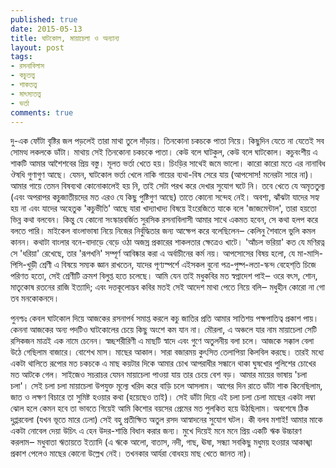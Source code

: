 ```yaml
---
published: true
date: 2015-05-13
title: ঘাটকোল, মায়াচেলা ও অন্যান্য
layout: post
tags:
- রসনাবিলাস
- কচুতত্ত্ব
- শাকতত্ত্ব
- মাৎস্যতত্ত্ব
- ভর্তা
comments: true
---
```

দু-এক ফোঁটা বৃষ্টির জল পড়লেই তারা মাথা তুলে দাঁড়ায়। তিনকোনা চকচকে পাতা নিয়ে। কিছুদিন যেতে না যেতেই সব সোমত্থ লকলকে ডাঁটা। মাথায় সেই তিনকোনা চকচকে পাতা। কেউ বলে ঘাটকুল, কেউ বলে ঘাটকোল। কচুবংশীয় এ শাকটি আমার আশৈশবের প্রিয় বস্তু। মূলত ভর্তা খেতে হয়। চিংড়ির সাথেই জমে ভালো। কারো কারো মতে এর নানাবিধ ঔষধি গুণাগুণ আছে। যেমন, ঘাটকোল ভর্তা খেলে নাকি গায়ের ব্যথা-বিষ সেরে যায় (আপসোস! মনেরটা সারে না)। আমার গায়ে তেমন বিষব্যথা কোনোকালেই হয় নি, তাই সেটা পরখ করে দেখার সুযোগ ঘটে নি। তবে খেতে যে অমৃততুল্য (এবং অপরাপর কচুজাতীয়দের মত এরও যে কিছু পুষ্টিগুণ আছে) তাতে কোনো সন্দেহ নেই। অবশ্য, ঝাঁঝটা যাদের সহ্য হয় না এবং যাদের অহেতুক 'কচুভীতি' আছে  যারা খাদ্যাখাদ্য বিষয়ে ইংরেজিতে যাকে বলে 'জাজমেন্টাল', তারা হয়তো ভিন্ন কথা বলবেন। কিন্তু যে কোনো সংস্কারবর্জিত সুরসিক রসনাবিলাসী আমার সাথে একমত হবেন, সে কথা হলপ করে বলতে পারি। মাইকেল বাংলাভাষা নিয়ে নিজের নির্বুদ্ধিতার জন্য আক্ষেপ করে বলেছিলেন‒ কেলিনু শৈবালে ভুলি কমল কানন। কথাটা বাংলার বনে-বাদাড়ে বেড়ে ওঠা অজস্র প্রকারের শাকলতার ক্ষেত্রেও খাটে। 'আঁচল ভরিয়া' কত যে মণিরত্ন সে 'ধরিয়া' রেখেছে, তার 'রূপখনি' সম্পূর্ণ আবিষ্কার করা এ অর্বাচীনের কর্ম নয়। আপসোসের বিষয় হলো, যে মা-মাসি-পিসি-খুড়ী শ্রেণী এ বিষয়ে সম্যক জ্ঞান রাখতেন, যাদের পূণ্যস্পর্শে এইসকল বুনো পত্র-পুষ্প-লতা-স্কন্দ বেহেশ্‌তি চিজে পরিণত হতো, সেই শ্রেণীটি ক্রমশ বিলুপ্ত হতে চলেছে। আমি যেন তাই মধুকবির মত স্বপ্নাদেশ পাই‒ ওরে বৎস, শোন, মাতৃকোষ রতনের রাজি ইত্যাদি; এবং দত্তকূলোদ্ভব কবির মতই সেই আদেশ মাথা পেতে নিয়ে বলি‒ মধুহীন কোরো না গো তব মনকোকনদে।

পুনশ্চঃ কেবল ঘাটকোল দিয়ে আজকের রসনাপর্ব সমাপ্ত করলে কচু জাতির প্রতি আমার সাতিশয় পক্ষপাতিত্ব প্রকাশ পায়। কেননা আজকের অন্য পদটিও ঘাটকোলের চেয়ে কিছু অংশে কম যান না। মৌরলা, এ অঞ্চলে যার নাম মায়াচেলা সেটি রসিকজন মাত্রই এক নামে চেনেন। স্বচ্ছশরীরিণী এ মাছটি স্বাদে এবং গুণে অতুলনীয় বলা চলে। আজকে সক্কাল বেলা উঠে গেছিলাম বাজারে। বোশেখ মাস। মাছের আকাল। সারা বজারময় কুৎসিত তেলাপিয়া কিলবিল করছে। তারই মধ্যে একটা থালিতে রূপোর মত চকচকে এ মাছ কয়টার দিকে আমার চোখ আপরাধীর সন্ধানে থাকা ঘুষখোর পুলিশের চোখের মত আটকে গেল। সাইজেও সচরাচর যেমন মায়াচেলা পাওয়া যায় তার চেয়ে বেশ বড়। আমার মায়ের ভাষায় 'চলা চলা'। সেই চলা চলা মায়াচেলা উপযুক্ত মূল্যে খরিদ করে বাড়ি চলে আসলাম। আগের দিন রাতে ডাঁটা শাক কিনেছিলাম, জাত ও লক্ষণ বিচারে তা সুমিষ্ট হওয়ার কথা (হয়েছেও তাই)। সেই ডাঁটা দিয়ে এই চলা চলা চেলা মাছের একটা লম্বা ঝোল হলে কেমন হবে তা ভাবতে গিয়েই আমি কিশোর বয়সের প্রেমের মত পুলকিত হয়ে উঠছিলাম। অবশেষে ঠিক দুপ্পরবেলা (যখন ভূতে মারে ঢেলা) সেই বহু প্রতীক্ষিত অতুল রসদ আস্বাদনের সুযোগ ঘটল। কী বলব মশাই! আমার মাকে একটা নোবেল দেয়া উচিৎ এ হেন উদর-শান্তি বিধান করার জন্য। মুখে দিয়েই মনে মনে প্রিয় একটি ঋক উচ্চারণ করলাম‒ মধুবাতা ঋতায়তে ইত্যাদি (এ ঋকে আলো, বাতাস, নদী, গাছ, ঊষা, সন্ধ্যা সবকিছু মধুময় হওয়ার আকাঙ্খা প্রকাশ পেলেও মাছের কোনো উল্লেখ নেই। তখনকার আর্যরা বোধহয় মাছ খেতে জানত না)।
